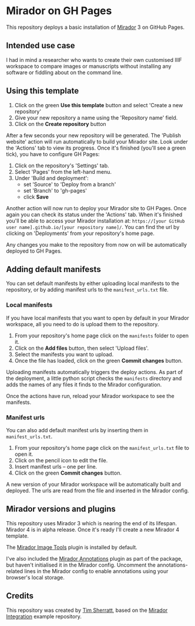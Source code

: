 # Mirador on GH Pages

This repository deploys a basic installation of [Mirador](https://projectmirador.org/) 3 on GitHub Pages.

## Intended use case

I had in mind a researcher who wants to create their own customised IIIF workspace to compare images or manuscripts without installing any software or fiddling about on the command line.

## Using this template

1. Click on the green **Use this template** button and select 'Create a new repository'
2. Give your new repository a name using the 'Repository name' field.
3. Click on the **Create repository** button

After a few seconds your new repository will be generated. The 'Publish website' action will run automatically to build your Mirador site. Look under the 'Actions' tab to view its progress. Once it's finished (you'll see a green tick), you have to configure GH Pages:

1. Click on the repository's 'Settings' tab.
2. Select 'Pages' from the left-hand menu.
3. Under 'Build and deployment':
    - set 'Source' to 'Deploy from a branch'
    - set 'Branch' to 'gh-pages'
    - click **Save**

Another action will now run to deploy your Mirador site to GH Pages. Once again you can check its status under the 'Actions' tab. When it's finished you'll be able to access your Mirador installation at: `https://[your GitHub user name].github.io/[your repository name]/`. You can find the url by clicking on 'Deployments' from your repository's home page.

Any changes you make to the repository from now on will be automatically deployed to GH Pages.

## Adding default manifests

You can set default manifests by either uploading local manifests to the repository, or by adding manifest urls to the `manifest_urls.txt` file.

### Local manifests

If you have local manifests that you want to open by default in your Mirador workspace, all you need to do is upload them to the repository.

1. From your repository's home page click on the `manifests` folder to open it.
2. Click on the **Add files** button, then select 'Upload files'.
3. Select the manifests you want to upload.
4. Once the file has loaded, click on the green **Commit changes** button.

Uploading manifests automatically triggers the deploy actions. As part of the deployment, a little python script checks the `manifests` directory and adds the names of any files it finds to the Mirador configuration.

Once the actions have run, reload your Mirador workspace to see the manifests.

### Manifest urls

You can also add default manifest urls by inserting them in `manifest_urls.txt`.

1. From your repository's home page click on the `manifest_urls.txt` file to open it.
2. Click on the pencil icon to edit the file.
3. Insert manifest urls ­– one per line.
4. Click on the green **Commit changes** button.

A new version of your Mirador workspace will be automatically built and deployed. The urls are read from the file and inserted in the Mirador config.

## Mirador versions and plugins

This repository uses Mirador 3 which is nearing the end of its lifespan. Mirador 4 is in alpha release. Once it's ready I'll create a new Mirador 4 template.

The [Mirador Image Tools](https://github.com/ProjectMirador/mirador-image-tools) plugin is installed by default.

I've also included the [Mirador Annotations](https://github.com/ProjectMirador/mirador-annotations) plugin as part of the package, but haven't initialised it in the Mirador config. Uncomment the annotations-related lines in the Mirador config to enable annotations using your browser's local storage.

## Credits

This repository was created by [Tim Sherratt](https://timsherratt.au), based on the [Mirador Integration](https://github.com/ProjectMirador/mirador-integration) example repository.


